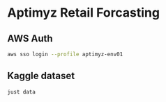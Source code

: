 # Aptimyz Retail Forcasting

## AWS Auth

```bash
aws sso login --profile aptimyz-env01
```

## Kaggle dataset

```bash
just data
```
